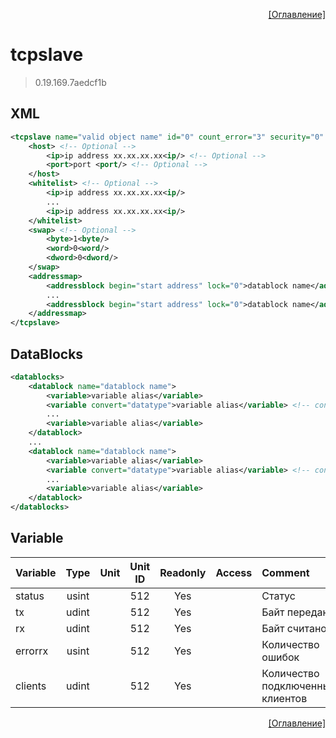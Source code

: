 <p align='right'><a href='index.html'>[Оглавление]</a></p>

# tcpslave
> 0.19.169.7aedcf1b
## XML
````xml
<tcpslave name="valid object name" id="0" count_error="3" security="0" maxclient="8" >
	<host> <!-- Optional -->
		<ip>ip address xx.xx.xx.xx<ip/> <!-- Optional -->
		<port>port <port/> <!-- Optional -->
	</host>
	<whitelist> <!-- Optional -->
		<ip>ip address xx.xx.xx.xx<ip/>
		...
		<ip>ip address xx.xx.xx.xx<ip/>
	</whitelist>
	<swap> <!-- Optional -->
		<byte>1<byte/>
		<word>0<word/>
		<dword>0<dword/>
	</swap>
	<addressmap>
		<addressblock begin="start address" lock="0">datablock name</addressblock>
		...
		<addressblock begin="start address" lock="0">datablock name</addressblock>
	</addressmap>
</tcpslave>
````
## DataBlocks
````xml
<datablocks>
	<datablock name="datablock name">
		<variable>variable alias</variable>
		<variable convert="datatype">variable alias</variable> <!-- convert is optional -->
		...
		<variable>variable alias</variable>
	</datablock>
	...
	<datablock name="datablock name">
		<variable>variable alias</variable>
		<variable convert="datatype">variable alias</variable> <!-- convert is optional -->
		...
		<variable>variable alias</variable>
	</datablock>
</datablocks>
````

## Variable
Variable | Type | Unit | Unit ID | Readonly | Access | Comment
:-- |:--:|:--:|:--:|:--:|:-- |:--
status | usint |  | 512 | Yes |   | Статус
tx | udint |  | 512 | Yes |   | Байт передано
rx | udint |  | 512 | Yes |   | Байт считано
errorrx | usint |  | 512 | Yes |   | Количество ошибок
clients | udint |  | 512 | Yes |   | Количество подключенных клиентов


<p align='right'><a href='index.html'>[Оглавление]</a></p>

